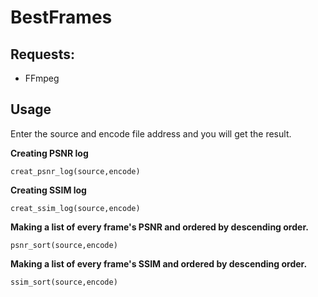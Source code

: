 # BestFrames

## Requests:

* FFmpeg
## Usage

Enter the source and encode file address and you will get the result.

**Creating PSNR log**

`creat_psnr_log(source,encode) ` 


**Creating SSIM log**

`creat_ssim_log(source,encode) ` 


**Making a list of every frame's PSNR and ordered by descending order.**

`psnr_sort(source,encode) ` 


**Making a list of every frame's SSIM and ordered by descending order.**

`ssim_sort(source,encode) ` 





